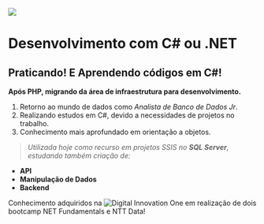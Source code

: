 ![](https://docs.microsoft.com/pt-br/windows/images/csharp-logo.png)
# Desenvolvimento com C# ou .NET

## Praticando! E Aprendendo códigos em C#!

**Após PHP, migrando da área de infraestrutura para desenvolvimento.**

1. Retorno ao mundo de dados como *Analista de Banco de Dados Jr*.
2. Realizando estudos em C#, devido a necessidades de projetos no trabalho.
3. Conhecimento mais aprofundado em orientação a objetos. 

> *Utilizada hoje como recurso em projetos SSIS no **SQL Server**, estudando também criação de:*

- **API**
- **Manipulação de Dados**
- **Backend**

Conhecimento adquiridos na ![Digital Innovation One](https://web.digitalinnovation.one/home) em realização de dois bootcamp NET Fundamentals e NTT Data!